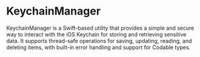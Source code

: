 # KeychainManager
KeychainManager is a Swift-based utility that provides a simple and secure way to interact with the iOS Keychain for storing and retrieving sensitive data. It supports thread-safe operations for saving, updating, reading, and deleting items, with built-in error handling and support for Codable types. 
